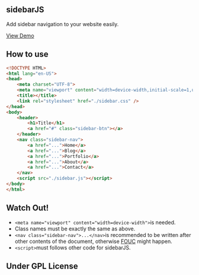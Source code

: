 sidebarJS
-----------------
Add sidebar navigation to your website easily.

[View Demo](http://gallery.hudidit.com/huyueFramework/sidebarJS/)

How to use
---------------
```html
<!DOCTYPE HTML>
<html lang="en-US">
<head>
	<meta charset="UTF-8">
    <meta name="viewport" content="width=device-width,initial-scale=1,user-scalable=no">
	<title></title>
    <link rel="stylesheet" href="./sidebar.css" />
</head>
<body>
    <header>
        <h1>Title</h1>
        <a href="#" class="sidebar-btn"></a>
    </header>
	<nav class="sidebar-nav">
        <a href="...">Home</a>
        <a href="...">Blog</a>
        <a href="...">Portfolio</a>
        <a href="...">About</a>
        <a href="...">Contact</a>
    </nav>
    <script src="./sidebar.js"></script>
</body>
</html>
```
Watch Out!
---------------
- `<meta name="viewport" content="width=device-width">`is needed.
- Class names must be exactly the same as above.
- `<nav class="sidebar-nav">...</nav>`is recommended to be written after other contents of the document, otherwise [FOUC](http://en.wikipedia.org/wiki/Flash_of_unstyled_content) might happen.
- `<script>`must follows other code for sidebarJS.

Under GPL License
-----------------